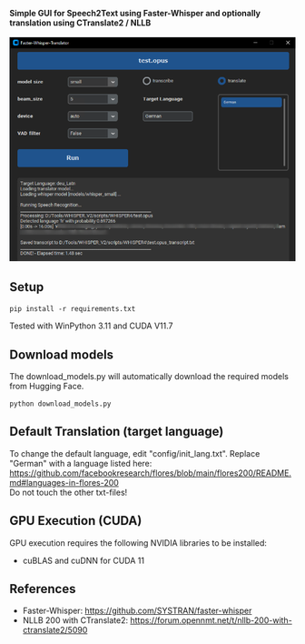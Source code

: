 **Simple GUI for Speech2Text using Faster-Whisper and optionally translation using CTranslate2 / NLLB**<br>
<br>![](/Demo.png?raw=true)

## Setup
```
pip install -r requirements.txt
```
Tested with WinPython 3.11 and CUDA V11.7


## Download models
The download_models.py will automatically download the required models from Hugging Face.
```
python download_models.py
```

## Default Translation (target language)
To change the default language, edit "config/init_lang.txt". Replace "German" with a language listed here: <br>
https://github.com/facebookresearch/flores/blob/main/flores200/README.md#languages-in-flores-200 <br>
Do not touch the other txt-files! <br>

## GPU Execution (CUDA)
GPU execution requires the following NVIDIA libraries to be installed: <br>
- cuBLAS and cuDNN for CUDA 11 <br>

## References<br>
- Faster-Whisper: https://github.com/SYSTRAN/faster-whisper
- NLLB 200 with CTranslate2: https://forum.opennmt.net/t/nllb-200-with-ctranslate2/5090
